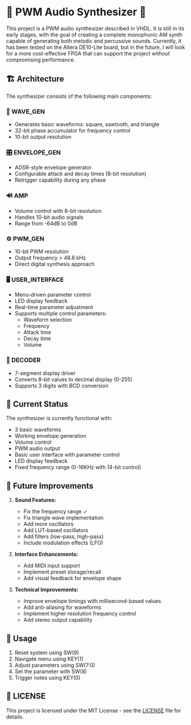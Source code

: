 # 🎵 PWM Audio Synthesizer 🎵

This project is a PWM audio synthesizer described in VHDL. 
It is still in its early stages, with the goal of creating a complete monophonic AM synth capable of generating both melodic and percussive sounds. 
Currently, it has been tested on the Altera DE10-Lite board, but in the future, I will look for a more cost-effective FPGA that can support the project without compromising performance.

## 🏗️ Architecture

The synthesizer consists of the following main components:

### 🎹 WAVE_GEN
- Generates basic waveforms: square, sawtooth, and triangle
- 32-bit phase accumulator for frequency control
- 10-bit output resolution

### 🎛️ ENVELOPE_GEN
- ADSR-style envelope generator
- Configurable attack and decay times (8-bit resolution)
- Retrigger capability during any phase

### 🔊 AMP
- Volume control with 8-bit resolution
- Handles 10-bit audio signals
- Range from -64dB to 0dB

### ⚙️ PWM_GEN
- 10-bit PWM resolution
- Output frequency > 48.8 kHz
- Direct digital synthesis approach

### 🖥️ USER_INTERFACE
- Menu-driven parameter control
- LED display feedback
- Real-time parameter adjustment
- Supports multiple control parameters:
   - Waveform selection
   - Frequency
   - Attack time
   - Decay time
   - Volume

### 🔢 DECODER
- 7-segment display driver
- Converts 8-bit values to decimal display (0-255)
- Supports 3 digits with BCD conversion

## 🚀 Current Status

The synthesizer is currently functional with:
- 3 basic waveforms
- Working envelope generation
- Volume control
- PWM audio output
- Basic user interface with parameter control
- LED display feedback
- Fixed frequency range (0-16KHz with 14-bit control)

## 🌟 Future Improvements

1. **Sound Features:**
    - Fix the frequency range ✓
    - Fix triangle wave implementation 
    - Add more oscillators  
    - Add LUT-based oscillators
    - Add filters (low-pass, high-pass)
    - Include modulation effects (LFO)


2. **Interface Enhancements:**
    - Add MIDI input support
    - Implement preset storage/recall
    - Add visual feedback for envelope shape

3. **Technical Improvements:**
    - Improve envelope timings with millisecond-based values
    - Add anti-aliasing for waveforms
    - Implement higher resolution frequency control
    - Add stereo output capability

## 📖 Usage

1. Reset system using SW(9)
2. Navigate menu using KEY(1)
3. Adjust parameters using SW(7:0)
4. Set the parameter with SW(8)
5. Trigger notes using KEY(0)

## 📜 LICENSE

This project is licensed under the MIT License - see the [LICENSE](LICENSE) file for details.
